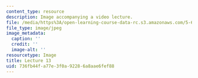 ```yaml
---
content_type: resource
description: Image accompanying a video lecture.
file: /media/https%3A/open-learning-course-data-rc.s3.amazonaws.com/5-60-thermodynamics-kinetics-spring-2008/736fb44fa77e3f0a92286a8aae6fef88_lec13_th.jpg
file_type: image/jpeg
image_metadata:
  caption: ''
  credit: ''
  image-alt: ''
resourcetype: Image
title: Lecture 13
uid: 736fb44f-a77e-3f0a-9228-6a8aae6fef88
---
```

